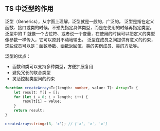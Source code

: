 ## TS 中泛型的作用

泛型（Generics），从字面上理解，泛型就是一般的，广泛的。
泛型是指在定义函数、接口或类的时候，不预先指定具体类型，而是在使用的时候再指定类型。
泛型中的 T 就像一个占位符、或者说一个变量，在使用的时候可以把定义的类型像参数一样传入，它可以原封不动地输出。
泛型在成员之间提供有意义的约束，这些成员可以是：函数参数、函数返回值、类的实例成员、类的方法等。

泛型的优点：
- 函数和类可以支持多种类型，方便扩展复用
- 避免冗长的联合类型
- 灵活控制类型间的约束

```ts
function createArray<T>(length: number, value: T): Array<T> {
    let result: T[] = [];
    for (let i = 0; i < length; i++) {
        result[i] = value;
    }
    return result;
}

createArray<string>(3, 'x'); // ['x', 'x', 'x']
```
